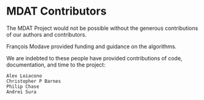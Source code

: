 # MDAT Contributors

The MDAT Project would not be possible without the generous contributions of
our authors and contributors.

François Modave provided funding and guidance on the algorithms.

We are indebted to these people have provided contributions of code, documentation, and time to the project:

    Alex Loiacono
    Christopher P Barnes
    Philip Chase
    Andrei Sura
